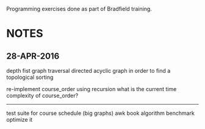 
Programming exercises done as part of Bradfield training.

NOTES
=====

28-APR-2016
-----------

depth fist graph traversal
  directed acyclic graph
    in order to find a topological sorting

re-implement course_order using recursion
what is the current time complexity of course_order?

*****

test suite for course schedule (big graphs)
awk book algorithm
benchmark
optimize it

